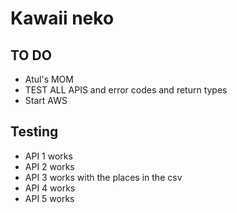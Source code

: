 # Kawaii neko


## TO DO
* Atul's MOM
* TEST ALL APIS and error codes and return types
* Start AWS 

## Testing

* API 1 works
* API 2 works
* API 3 works with the places in the csv
* API 4 works
* API 5 works

